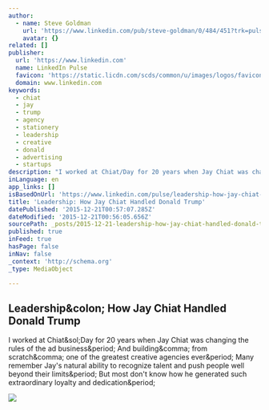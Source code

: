 ```yaml
---
author:
  - name: Steve Goldman
    url: 'https://www.linkedin.com/pub/steve-goldman/0/484/451?trk=pulse-det-athr_prof-art_hdr'
    avatar: {}
related: []
publisher:
  url: 'https://www.linkedin.com'
  name: LinkedIn Pulse
  favicon: 'https://static.licdn.com/scds/common/u/images/logos/favicons/v1/favicon.ico'
  domain: www.linkedin.com
keywords:
  - chiat
  - jay
  - trump
  - agency
  - stationery
  - leadership
  - creative
  - donald
  - advertising
  - startups
description: "I worked at Chiat/Day for 20 years when Jay Chiat was changing the rules of the ad business. And building, from scratch, one of the greatest creative agencies ever. Many remember Jay's natural ability to recognize talent and push people well beyond their limits. But most don't know how he generated such extraordinary loyalty and dedication."
inLanguage: en
app_links: []
isBasedOnUrl: 'https://www.linkedin.com/pulse/leadership-how-jay-chiat-handled-donald-trump-steve-goldman?trk=prof-post'
title: 'Leadership: How Jay Chiat Handled Donald Trump'
datePublished: '2015-12-21T00:57:07.285Z'
dateModified: '2015-12-21T00:56:05.656Z'
sourcePath: _posts/2015-12-21-leadership-how-jay-chiat-handled-donald-trump.md
published: true
inFeed: true
hasPage: false
inNav: false
_context: 'http://schema.org'
_type: MediaObject

---
```

<article style=""><h1>Leadership&amp;colon; How Jay Chiat Handled Donald Trump</h1><p>I worked at Chiat&amp;sol;Day for 20 years when Jay Chiat was changing the rules of the ad business&amp;period; And building&amp;comma; from scratch&amp;comma; one of the greatest creative agencies ever&amp;period; Many remember Jay's natural ability to recognize talent and push people well beyond their limits&amp;period; But most don't know how he generated such extraordinary loyalty and dedication&amp;period;</p><img src="https://media.licdn.com/mpr/mpr/AAEAAQAAAAAAAAbYAAAAJDBhMDk2MzQ4LTU4YjgtNDcxMy05MGEzLTRiOWJlMDA5OWY1NA.jpg" /></article>